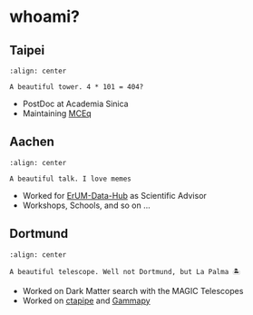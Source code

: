 # whoami?

## Taipei
```{figure} ../media/me_taipei.jpeg
:align: center

A beautiful tower. 4 * 101 = 404?
```

- PostDoc at Academia Sinica
- Maintaining [MCEq](https://github.com/mceq-project/mceq)


## Aachen
```{figure} ../media/me_aachen.jpeg
:align: center

A beautiful talk. I love memes 
```
- Worked for [ErUM-Data-Hub](https://erumdatahub.de) as Scientific Advisor
- Workshops, Schools, and so on ...


## Dortmund
```{figure} ../media/magic.jpeg
:align: center

A beautiful telescope. Well not Dortmund, but La Palma 🏝 
```
- Worked on Dark Matter search with the MAGIC Telescopes
- Worked on [ctapipe](https://github.com/cta-observatory/ctapipe) and [Gammapy](https://github.com/gammapy/gammapy)
